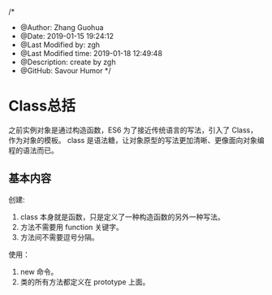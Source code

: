 /*
* @Author: Zhang Guohua
* @Date:   2019-01-15 19:24:12
* @Last Modified by:   zgh
* @Last Modified time: 2019-01-18 12:49:48
* @Description: create by zgh
* @GitHub: Savour Humor
*/
# Class总括
之前实例对象是通过构造函数，ES6 为了接近传统语言的写法，引入了 Class，作为对象的模板。 class 是语法糖，让对象原型的写法更加清晰、更像面向对象编程的语法而已。 

## 基本内容
创建:
1. class 本身就是函数，只是定义了一种构造函数的另外一种写法。 
2. 方法不需要用 function 关键字。
3. 方法间不需要逗号分隔。

使用：
1. new 命令。
2. 类的所有方法都定义在 prototype 上面。
